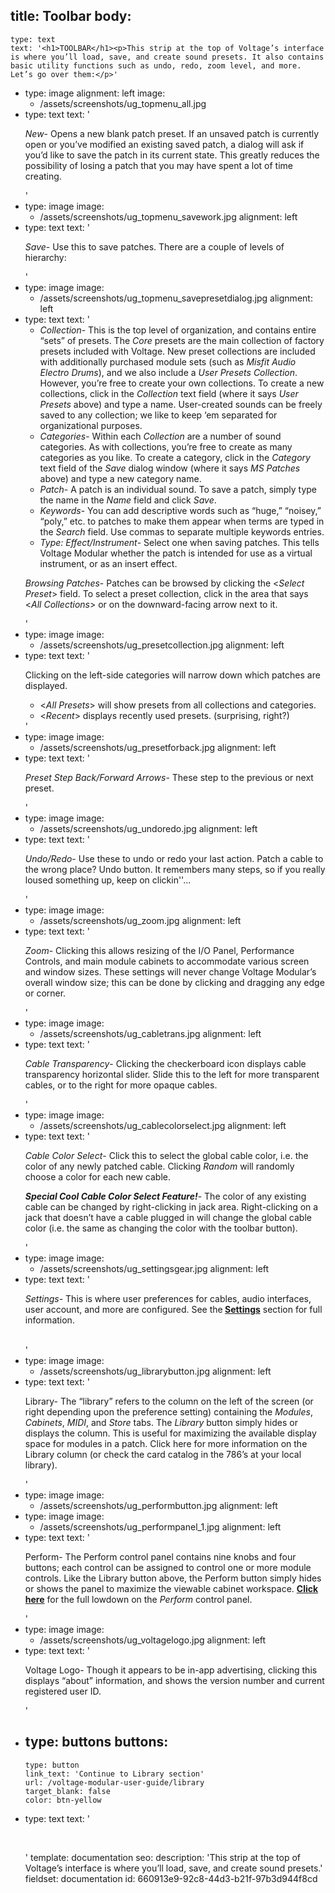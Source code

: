 title: Toolbar
body:
  -
    type: text
    text: '<h1>TOOLBAR</h1><p>This strip at the top of Voltage’s interface is where you’ll load, save, and create sound presets. It also contains basic utility functions such as undo, redo, zoom level, and more. Let’s go over them:</p>'
  -
    type: image
    alignment: left
    image:
      - /assets/screenshots/ug_topmenu_all.jpg
  -
    type: text
    text: '<p><em>New</em>- Opens a new blank patch preset. If an unsaved patch is currently open or you’ve modified an existing saved patch, a dialog will ask if you’d like to save the patch in its current state. This greatly reduces the possibility of losing a patch that you may have spent a lot of time creating.</p>'
  -
    type: image
    image:
      - /assets/screenshots/ug_topmenu_savework.jpg
    alignment: left
  -
    type: text
    text: '<p><em>Save</em>- Use this to save patches. There are a couple of levels of hierarchy:</p>'
  -
    type: image
    image:
      - /assets/screenshots/ug_topmenu_savepresetdialog.jpg
    alignment: left
  -
    type: text
    text: '<ul><li><em>Collection</em>- This is the top level of organization, and contains entire “sets” of presets. The <em>Core</em>&nbsp;presets are the main collection of factory presets included with Voltage. New preset collections are included with additionally purchased module sets (such as <em>Misfit Audio Electro Drums</em>), and we also include a <em>User Presets Collection</em>. However, you’re free to create your own collections. To create a new collections, click in the <em>Collection</em>&nbsp;text field (where it says <em>User Presets</em>&nbsp;above) and type a name. User-created sounds can be freely saved to any collection; we like to keep ‘em separated for organizational purposes.</li><li><em>Categories</em>- Within each <em>Collection</em> are a number of sound categories. As with collections, you’re free to create as many categories as you like. To create a category, click in the <em>Category</em> text field of the <em>Save</em> dialog window (where it says <em>MS Patches</em> above) and type a new category name.</li><li><em>Patch</em>- A patch is an individual sound. To save a patch, simply type the name in the <em>Name</em> field and click <em>Save</em>.</li><li><em>Keywords</em>- You can add descriptive words such as “huge,” “noisey,” “poly,” etc. to patches to make them appear when terms are typed in the <em>Search</em> field. Use commas to separate multiple keywords entries.</li><li><em>Type: Effect/Instrument</em>- Select one when saving patches. This tells Voltage Modular whether the patch is intended for use as a virtual instrument, or as an insert effect.</li></ul><p><em>Browsing Patches</em>- Patches can be browsed by clicking the &lt;<em>Select Preset</em>&gt; field. To select a preset collection, click in the area that says &lt;<em>All Collections</em>&gt; or on the downward-facing arrow next to it.</p>'
  -
    type: image
    image:
      - /assets/screenshots/ug_presetcollection.jpg
    alignment: left
  -
    type: text
    text: '<p>Clicking on the left-side categories will narrow down which patches are displayed.</p><ul><li>&lt;<em>All Presets</em>&gt; will show presets from all collections and categories.</li><li>&lt;<em>Recent</em>&gt; displays recently used presets. (surprising, right?)</li></ul>'
  -
    type: image
    image:
      - /assets/screenshots/ug_presetforback.jpg
    alignment: left
  -
    type: text
    text: '<p><em>Preset Step Back/Forward Arrows</em>- These step to the previous or next preset.</p>'
  -
    type: image
    image:
      - /assets/screenshots/ug_undoredo.jpg
    alignment: left
  -
    type: text
    text: '<p><em>Undo/Redo</em>- Use these to undo or redo your last action. Patch a cable to the wrong place? Undo button. It remembers many steps, so if you really loused something up, keep on clickin''...</p>'
  -
    type: image
    image:
      - /assets/screenshots/ug_zoom.jpg
    alignment: left
  -
    type: text
    text: '<p><em>Zoom</em>- Clicking this allows resizing of the I/O Panel, Performance Controls, and main module cabinets to accommodate various screen and window sizes. These settings will never change Voltage Modular’s overall window size; this can be done by clicking and dragging any edge or corner.</p>'
  -
    type: image
    image:
      - /assets/screenshots/ug_cabletrans.jpg
    alignment: left
  -
    type: text
    text: '<p><em>Cable Transparency</em>- Clicking the checkerboard icon displays cable transparency horizontal slider. Slide this to the left for more transparent cables, or to the right for more opaque cables.</p>'
  -
    type: image
    image:
      - /assets/screenshots/ug_cablecolorselect.jpg
    alignment: left
  -
    type: text
    text: '<p><em>Cable Color Select</em>- Click this to select the global cable color, i.e. the color of any newly patched cable. Clicking <em>Random</em> will randomly choose a color for each new cable.</p><p><strong><em>Special Cool Cable Color Select Feature!</em></strong>- The color of any existing cable can be changed by right-clicking in jack area. Right-clicking on a jack that doesn’t have a cable plugged in will change the global cable color (i.e. the same as changing the color with the toolbar button).</p>'
  -
    type: image
    image:
      - /assets/screenshots/ug_settingsgear.jpg
    alignment: left
  -
    type: text
    text: '<p><em>Settings- </em>This is where user preferences for cables, audio interfaces, user account, and more are configured. See the<strong> <a href="https://docs.cherryaudio.com/voltage-modular-user-guide/settings">Settings</a></strong> section for full information.<em><br></em><br></p>'
  -
    type: image
    image:
      - /assets/screenshots/ug_librarybutton.jpg
    alignment: left
  -
    type: text
    text: '<p>Library- The “library” refers to the column on the left of the screen (or right depending upon the preference setting) containing the <em>Modules</em>, <em>Cabinets</em>, <em>MIDI</em>, and <em>Store</em>&nbsp;tabs. The <em>Library</em>&nbsp;button simply hides or displays the column. This is useful for maximizing the available display space for modules in a patch. Click here for more information on the Library column (or check the card catalog in the 786’s at your local library).</p>'
  -
    type: image
    image:
      - /assets/screenshots/ug_performbutton.jpg
    alignment: left
  -
    type: image
    image:
      - /assets/screenshots/ug_performpanel_1.jpg
    alignment: left
  -
    type: text
    text: '<p>Perform- The Perform control panel contains nine knobs and four buttons; each control can be assigned to control one or more module controls. Like the Library button above, the Perform button simply hides or shows the panel to maximize the viewable cabinet workspace. <strong><a href="/voltage-modular-user-guide/perform-controls-panel">Click here</a></strong>&nbsp;for the full lowdown on the <em>Perform</em>&nbsp;control panel.</p>'
  -
    type: image
    image:
      - /assets/screenshots/ug_voltagelogo.jpg
    alignment: left
  -
    type: text
    text: '<p>Voltage Logo- Though it appears to be in-app advertising, clicking this displays “about” information, and shows the version number and current registered user ID.</p>'
  -
    type: buttons
    buttons:
      -
        type: button
        link_text: 'Continue to Library section'
        url: /voltage-modular-user-guide/library
        target_blank: false
        color: btn-yellow
  -
    type: text
    text: '<p><br></p>'
template: documentation
seo:
  description: 'This strip at the top of Voltage’s interface is where you’ll load, save, and create sound presets.'
fieldset: documentation
id: 660913e9-92c8-44d3-b21f-97b3d944f8cd
